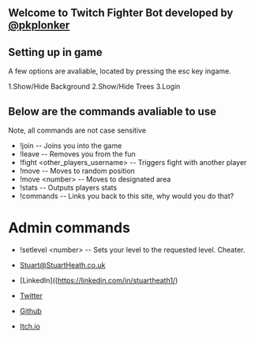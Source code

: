 ## Welcome to Twitch Fighter Bot developed by [@pkplonker](https://github.com/pkplonker/)

## Setting up in game

A few options are avaliable, located by pressing the esc key ingame.

1.Show/Hide Background
2.Show/Hide Trees
3.Login


## Below are the commands avaliable to use

Note, all commands are not case sensitive

* !join -- Joins you into the game
* !leave -- Removes you from the fun
* !fight &lt;other_players_username&gt; -- Triggers fight with another player
* !move -- Moves to random position
* !move &lt;number&gt; -- Moves to designated area
* !stats -- Outputs players stats
* !commands -- Links you back to this site, why would you do that?
  
  
# Admin commands

* !setlevel &lt;number&gt; -- Sets your level to the requested level. Cheater.

  
  
  
  
  
 * [Stuart@StuartHeath.co.uk](https://stuart@stuartheath.co.uk/)
 * [LinkedIn]((https://linkedin.com/in/stuartheath1/) 
 * [Twitter](https://twitter.com/pkplonker) 
 * [Github](https://github.com/pkplonker/) 
 * [Itch.io](https://stuartheath.itch.io/)

